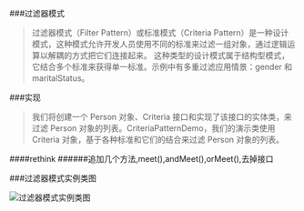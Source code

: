 ###过滤器模式
>过滤器模式（Filter Pattern）或标准模式（Criteria Pattern）是一种设计模式，这种模式允许开发人员使用不同的标准来过滤一组对象，通过逻辑运算以解耦的方式把它们连接起来。
这种类型的设计模式属于结构型模式，它结合多个标准来获得单一标准。示例中有多重过滤应用情景：gender 和 maritalStatus。

###实现

>我们将创建一个 Person 对象、Criteria 接口和实现了该接口的实体类，来过滤 Person 对象的列表。CriteriaPatternDemo，我们的演示类使用 Criteria 对象，基于各种标准和它们的结合来过滤 Person 对象的列表。


####rethink
######追加几个方法,meet(),andMeet(),orMeet(),去掉接口

###过滤器模式实例类图

![过滤器模式实例类图](http://www.runoob.com/wp-content/uploads/2014/08/filter_pattern_uml_diagram.jpg)